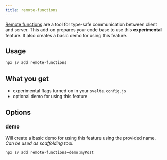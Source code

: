 ```yaml
---
title: remote-functions
---
```


[Remote functions](/docs/kit/remote-functions) are a tool for type-safe communication between client and server. This add-on prepares your code base to use this **experimental** feature. It also creates a basic demo for using this feature.

## Usage

```sh
npx sv add remote-functions
```

## What you get

- experimental flags turned on in your `svelte.config.js`
- optional demo for using this feature

## Options

### demo

Will create a basic demo for using this feature using the provided name.
_Can be used as scaffolding tool._

```sh
npx sv add remote-functions=demo:myPost
```
